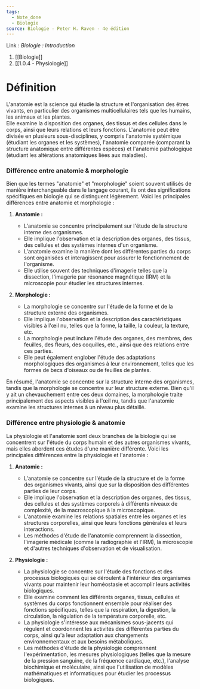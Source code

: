 ```yaml
---
tags:
  - Note_done
  - Biologie
source: Biologie - Peter H. Raven - 4e édition
---
```


Link :
_Biologie : Introduction_
1. [[Biologie]]
2. [[1.0.4 - Physiologie]]

# Définition
L'anatomie est la science qui étudie la structure et l'organisation des êtres vivants, en particulier des organismes multicellulaires tels que les humains, les animaux et les plantes. 
\
Elle examine la disposition des organes, des tissus et des cellules dans le corps, ainsi que leurs relations et leurs fonctions. L'anatomie peut être divisée en plusieurs sous-disciplines, y compris l'anatomie systémique (étudiant les organes et les systèmes), l'anatomie comparée (comparant la structure anatomique entre différentes espèces) et l'anatomie pathologique (étudiant les altérations anatomiques liées aux maladies).

### Différence entre anatomie & morphologie 
Bien que les termes "anatomie" et "morphologie" soient souvent utilisés de manière interchangeable dans le langage courant, ils ont des significations spécifiques en biologie qui se distinguent légèrement. Voici les principales différences entre anatomie et morphologie :

1. **Anatomie :**
    
    - L'anatomie se concentre principalement sur l'étude de la structure interne des organismes.
    - Elle implique l'observation et la description des organes, des tissus, des cellules et des systèmes internes d'un organisme.
    - L'anatomie examine la manière dont les différentes parties du corps sont organisées et interagissent pour assurer le fonctionnement de l'organisme.
    - Elle utilise souvent des techniques d'imagerie telles que la dissection, l'imagerie par résonance magnétique (IRM) et la microscopie pour étudier les structures internes.
2. **Morphologie :**
    
    - La morphologie se concentre sur l'étude de la forme et de la structure externe des organismes.
    - Elle implique l'observation et la description des caractéristiques visibles à l'œil nu, telles que la forme, la taille, la couleur, la texture, etc.
    - La morphologie peut inclure l'étude des organes, des membres, des feuilles, des fleurs, des coquilles, etc., ainsi que des relations entre ces parties.
    - Elle peut également englober l'étude des adaptations morphologiques des organismes à leur environnement, telles que les formes de becs d'oiseaux ou de feuilles de plantes.

En résumé, l'anatomie se concentre sur la structure interne des organismes, tandis que la morphologie se concentre sur leur structure externe. Bien qu'il y ait un chevauchement entre ces deux domaines, la morphologie traite principalement des aspects visibles à l'œil nu, tandis que l'anatomie examine les structures internes à un niveau plus détaillé.

### Différence entre physiologie & anatomie 
La physiologie et l'anatomie sont deux branches de la biologie qui se concentrent sur l'étude du corps humain et des autres organismes vivants, mais elles abordent ces études d'une manière différente. Voici les principales différences entre la physiologie et l'anatomie :

1. **Anatomie :**
    
    - L'anatomie se concentre sur l'étude de la structure et de la forme des organismes vivants, ainsi que sur la disposition des différentes parties de leur corps.
    - Elle implique l'observation et la description des organes, des tissus, des cellules et des systèmes corporels à différents niveaux de complexité, de la macroscopique à la microscopique.
    - L'anatomie examine les relations spatiales entre les organes et les structures corporelles, ainsi que leurs fonctions générales et leurs interactions.
    - Les méthodes d'étude de l'anatomie comprennent la dissection, l'imagerie médicale (comme la radiographie et l'IRM), la microscopie et d'autres techniques d'observation et de visualisation.
2. **Physiologie :**
    
    - La physiologie se concentre sur l'étude des fonctions et des processus biologiques qui se déroulent à l'intérieur des organismes vivants pour maintenir leur homéostasie et accomplir leurs activités biologiques.
    - Elle examine comment les différents organes, tissus, cellules et systèmes du corps fonctionnent ensemble pour réaliser des fonctions spécifiques, telles que la respiration, la digestion, la circulation, la régulation de la température corporelle, etc.
    - La physiologie s'intéresse aux mécanismes sous-jacents qui régulent et coordonnent les activités des différentes parties du corps, ainsi qu'à leur adaptation aux changements environnementaux et aux besoins métaboliques.
    - Les méthodes d'étude de la physiologie comprennent l'expérimentation, les mesures physiologiques (telles que la mesure de la pression sanguine, de la fréquence cardiaque, etc.), l'analyse biochimique et moléculaire, ainsi que l'utilisation de modèles mathématiques et informatiques pour étudier les processus biologiques.